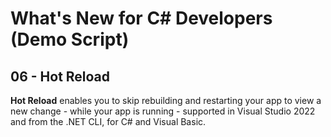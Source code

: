 # What's New for C# Developers (Demo Script)

## 06 - Hot Reload

**Hot Reload** enables you to skip rebuilding and restarting your app to view a new change - while your app is running - supported in Visual Studio 2022 and from the .NET CLI, for C# and Visual Basic.